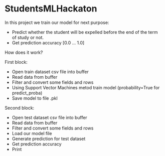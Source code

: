 # StudentsMLHackaton

In this project we train our model for next purpose:
- Predict whether the student will be expelled before the end of the term of study or not.
- Get prediction accuracy [0.0 ... 1.0]

How does it work?

First block:
- Open train dataset csv file into buffer
- Read data from buffer
- Filter and convert some fields and rows
- Using Support Vector Machines metod train model (probability=True for predict_proba)
- Save model to file .pkl

Second block:
- Open test dataset csv file into buffer
- Read data from buffer
- Filter and convert some fields and rows
- Load our model file
- Generate prediction for test dataset
- Get prediction accuracy
- Print
